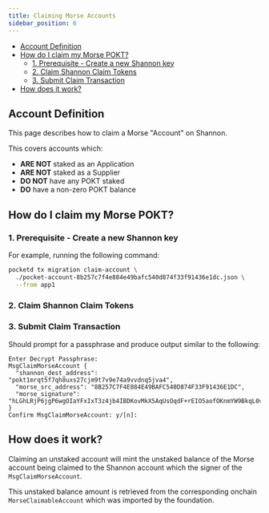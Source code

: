```yaml
---
title: Claiming Morse Accounts
sidebar_position: 6
---
```


- [Account Definition](#account-definition)
- [How do I claim my Morse POKT?](#how-do-i-claim-my-morse-pokt)
  - [1. Prerequisite - Create a new Shannon key](#1-prerequisite---create-a-new-shannon-key)
  - [2. Claim Shannon Claim Tokens](#2-claim-shannon-claim-tokens)
  - [3. Submit Claim Transaction](#3-submit-claim-transaction)
- [How does it work?](#how-does-it-work)

## Account Definition

This page describes how to claim a Morse "Account" on Shannon.

This covers accounts which:

- **ARE NOT** staked as an Application
- **ARE NOT** staked as a Supplier
- **DO NOT** have any POKT staked
- **DO** have a non-zero POKT balance

## How do I claim my Morse POKT?

### 1. Prerequisite - Create a new Shannon key

For example, running the following command:

```bash
pocketd tx migration claim-account \
  ./pocket-account-8b257c7f4e884e49bafc540d874f33f91436e1dc.json \
  --from app1
```

### 2. Claim Shannon Claim Tokens

### 3. Submit Claim Transaction

Should prompt for a passphrase and produce output similar to the following:

```shell
Enter Decrypt Passphrase:
MsgClaimMorseAccount {
  "shannon_dest_address": "pokt1mrqt5f7qh8uxs27cjm9t7v9e74a9vvdnq5jva4",
  "morse_src_address": "8B257C7F4E884E49BAFC540D874F33F91436E1DC",
  "morse_signature": "hLGhLRjP6jgP6wgOIaYFxIxT3z4jb4IBDKovMkX5AqUsOqdF+rEIO5aofOKnmYW9BkqL0v2DfUfE3nj25FNhBA=="
}
Confirm MsgClaimMorseAccount: y/[n]:
```

## How does it work?

Claiming an unstaked account will mint the unstaked balance of the Morse account being claimed to the Shannon account which the signer of the `MsgClaimMorseAccount`.

This unstaked balance amount is retrieved from the corresponding onchain `MorseClaimableAccount` which was imported by the foundation.
